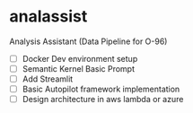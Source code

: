 # analassist
Analysis Assistant (Data Pipeline for O-96)

- [ ] Docker Dev environment setup
- [ ] Semantic Kernel Basic Prompt
- [ ] Add Streamlit
- [ ] Basic Autopilot framework implementation
- [ ] Design architecture in aws lambda or azure
